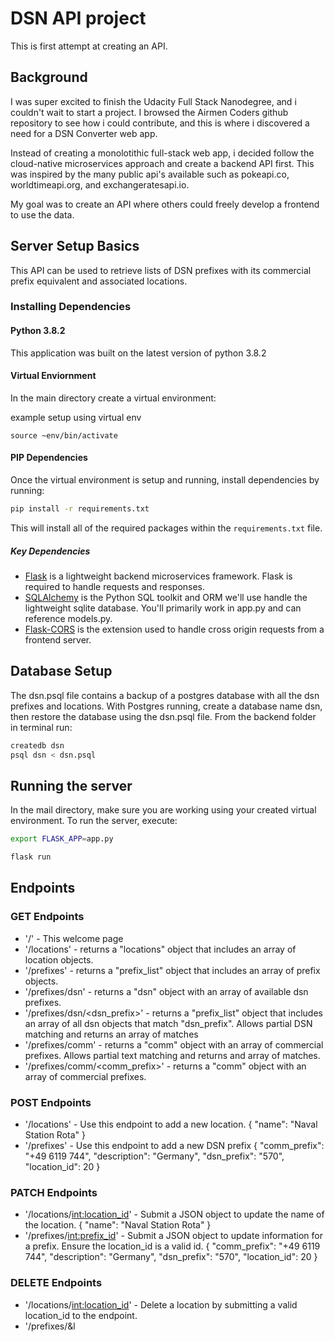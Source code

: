 # DSN API project

This is first attempt at creating an API.  


## Background
I was super excited to finish the Udacity Full Stack Nanodegree, and i couldn't wait to start a project.  I browsed the Airmen Coders github repository to see how i could contribute, and this is where i discovered a need for a DSN Converter web app.  

Instead of creating a monolotithic full-stack web app, i decided follow the cloud-native microservices approach and create a backend API first.  This was inspired by the many public api's available such as pokeapi.co, worldtimeapi.org, and exchangeratesapi.io.

My goal was to create an API where others could freely develop a frontend to use the data.

## Server Setup Basics

This API can be used to retrieve lists of DSN prefixes with its commercial prefix equivalent and associated locations.

### Installing Dependencies

#### Python 3.8.2

This application was built on the latest version of python 3.8.2

#### Virtual Enviornment

In the main directory create a virtual environment: 

example setup using virtual env
``` virtual env
source ~env/bin/activate
```

#### PIP Dependencies

Once the virtual environment is setup and running, install dependencies by  running:

```bash
pip install -r requirements.txt
```

This will install all of the required packages within the `requirements.txt` file.

##### Key Dependencies

- [Flask](http://flask.pocoo.org/)  is a lightweight backend microservices framework. Flask is required to handle requests and responses.
- [SQLAlchemy](https://www.sqlalchemy.org/) is the Python SQL toolkit and ORM we'll use handle the lightweight sqlite database. You'll primarily work in app.py and can reference models.py. 
- [Flask-CORS](https://flask-cors.readthedocs.io/en/latest/#) is the extension used to handle cross origin requests from a frontend server. 

## Database Setup
The dsn.psql file contains a backup of a postgres database with all the dsn prefixes and locations.  With Postgres running, create a database name dsn, then restore the database using the dsn.psql file. From the backend folder in terminal run:
```bash
createdb dsn
psql dsn < dsn.psql
```

## Running the server

In the mail directory, make sure you are working using your created virtual environment.
To run the server, execute:

```bash
export FLASK_APP=app.py

flask run
```

## Endpoints

### GET Endpoints
- '/' - This welcome page
- '/locations' - returns a "locations" object that includes an array of location objects.
- '/prefixes' - returns a "prefix_list" object that includes an array of prefix objects.
- '/prefixes/dsn' - returns a "dsn" object with an array of available dsn prefixes.
- '/prefixes/dsn/<dsn_prefix>' - returns a "prefix_list" object that includes an array of all dsn objects that match "dsn_prefix".  Allows partial DSN matching and returns an array of matches
- '/prefixes/comm' - returns a "comm" object with an array of commercial prefixes.  Allows partial text matching and returns and array of matches. 
- '/prefixes/comm/<comm_prefix>' - returns a "comm" object with an array of commercial prefixes.

### POST Endpoints
- '/locations' - Use this endpoint to add a new location. 
{ "name": "Naval Station Rota"  }
- '/prefixes' - Use this endpoint to add a new DSN prefix 
{  "comm_prefix": "+49 6119 744", 
    "description": "Germany", 
    "dsn_prefix": "570", 
    "location_id": 20
}
           
### PATCH Endpoints
- '/locations/<int:location_id>' - Submit a JSON object to update the name of the location. 
{ "name": "Naval Station Rota"  }
- '/prefixes/<int:prefix_id>' - Submit a JSON object to update information for a prefix.  Ensure the location_id is a valid id. 
{  "comm_prefix": "+49 6119 744", 
    "description": "Germany", 
    "dsn_prefix": "570", 
    "location_id": 20
}        

### DELETE Endpoints
- '/locations/<int:location_id>' - Delete a location by submitting a valid location_id to the endpoint. 
- '/prefixes/&l
